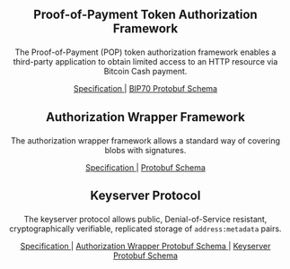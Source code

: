 <h2>
  <p align="center">
    Proof-of-Payment Token Authorization Framework
  </p>
</h2>

<p align="center">
  The Proof-of-Payment (POP) token authorization framework enables a third-party application to obtain limited access to an HTTP resource via Bitcoin Cash payment.
</p>

<p align="center">
  <a href="/proof-of-payment-token/specification.mediawiki">
  Specification
  </a> | <a href="/proof-of-payment-token/paymentrequest.proto">
  BIP70 Protobuf Schema
  </a>
</p>

<h2>
  <p align="center">
    Authorization Wrapper Framework
  </p>
</h2>

<p align="center">
  The authorization wrapper framework allows a standard way of covering blobs with signatures.
</p>

<p align="center">
  <a href="/authorization-wrapper/specification.mediawiki">
  Specification
  </a> | <a href="/authorization-wrapper/wrapper.proto">
  Protobuf Schema
  </a>
</p>

<h2>
  <p align="center">
    Keyserver Protocol
  </p>
</h2>

<p align="center">
  The keyserver protocol allows public, Denial-of-Service resistant, cryptographically verifiable, replicated storage of <code>address:metadata</code> pairs.
</p>

<p align="center">
  <a href="/keyserver-protocol/specification.mediawiki">
  Specification
  </a> | <a href="/authorization-wrapper/wrapper.proto">
  Authorization Wrapper Protobuf Schema
  </a> | <a href="/keyserver-protocol/keyserver.proto">
  Keyserver Protobuf Schema
  </a>
</p>
